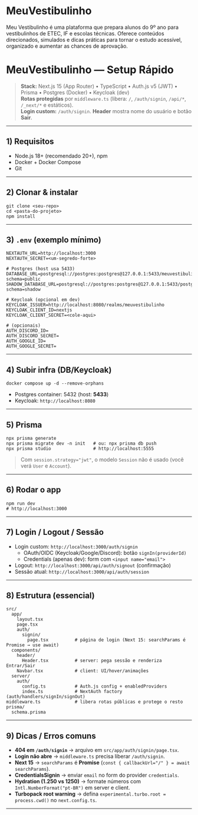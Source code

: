 # MeuVestibulinho
Meu Vestibulinho é uma plataforma que prepara alunos do 9º ano para vestibulinhos de ETEC, IF e escolas técnicas. Oferece conteúdos direcionados, simulados e dicas práticas para tornar o estudo acessível, organizado e aumentar as chances de aprovação.

# MeuVestibulinho — Setup Rápido

> **Stack:** Next.js 15 (App Router) • TypeScript • Auth.js v5 (JWT) • Prisma • Postgres (Docker) • Keycloak (dev)  
> **Rotas protegidas** por `middleware.ts` (libera: `/`, `/auth/signin`, `/api/*`, `/_next/*` e estáticos).  
> **Login custom:** `/auth/signin`. **Header** mostra nome do usuário e botão **Sair**.

---

## 1) Requisitos
- Node.js 18+ (recomendado 20+), npm
- Docker + Docker Compose
- Git

---

## 2) Clonar & instalar
    git clone <seu-repo>
    cd <pasta-do-projeto>
    npm install

---

## 3) `.env` (exemplo mínimo)
    NEXTAUTH_URL=http://localhost:3000
    NEXTAUTH_SECRET=<um-segredo-forte>

    # Postgres (host usa 5433)
    DATABASE_URL=postgresql://postgres:postgres@127.0.0.1:5433/meuvestibulinho?schema=public
    SHADOW_DATABASE_URL=postgresql://postgres:postgres@127.0.0.1:5433/postgres?schema=shadow

    # Keycloak (opcional em dev)
    KEYCLOAK_ISSUER=http://localhost:8080/realms/meuvestibulinho
    KEYCLOAK_CLIENT_ID=nextjs
    KEYCLOAK_CLIENT_SECRET=<cole-aqui>

    # (opcionais)
    AUTH_DISCORD_ID=
    AUTH_DISCORD_SECRET=
    AUTH_GOOGLE_ID=
    AUTH_GOOGLE_SECRET=

---

## 4) Subir infra (DB/Keycloak)
    docker compose up -d --remove-orphans
- Postgres container: 5432 (host: **5433**)  
- Keycloak: `http://localhost:8080`

---

## 5) Prisma
    npx prisma generate
    npx prisma migrate dev -n init   # ou: npx prisma db push
    npx prisma studio                # http://localhost:5555

> Com `session.strategy="jwt"`, o modelo `Session` não é usado (você verá `User` e `Account`).

---

## 6) Rodar o app
    npm run dev
    # http://localhost:3000

---

## 7) Login / Logout / Sessão
- Login custom: `http://localhost:3000/auth/signin`  
  - OAuth/OIDC (Keycloak/Google/Discord): botão `signIn(providerId)`  
  - Credentials (apenas dev): form com `<input name="email">`
- Logout: `http://localhost:3000/api/auth/signout` (confirmação)
- Sessão atual: `http://localhost:3000/api/auth/session`

---

## 8) Estrutura (essencial)
    src/
      app/
        layout.tsx
        page.tsx
        auth/
          signin/
            page.tsx          # página de login (Next 15: searchParams é Promise → use await)
      components/
        header/
          Header.tsx          # server: pega sessão e renderiza Entrar/Sair
        Navbar.tsx            # client: UI/hover/animações
      server/
        auth/
          config.ts           # Auth.js config + enabledProviders
          index.ts            # NextAuth factory (auth/handlers/signIn/signOut)
    middleware.ts             # libera rotas públicas e protege o resto
    prisma/
      schema.prisma

---

## 9) Dicas / Erros comuns
- **404 em `/auth/signin`** → arquivo em `src/app/auth/signin/page.tsx`.  
- **Login não abre** → `middleware.ts` precisa liberar `/auth/signin`.  
- **Next 15** → `searchParams` é **Promise** (`const { callbackUrl="/" } = await searchParams`).  
- **CredentialsSignin** → enviar `email` no form do provider `credentials`.  
- **Hydration (1.250 vs 1250)** → formate números com `Intl.NumberFormat("pt-BR")` em server e client.  
- **Turbopack root warning** → defina `experimental.turbo.root = process.cwd()` no `next.config.ts`.

---
